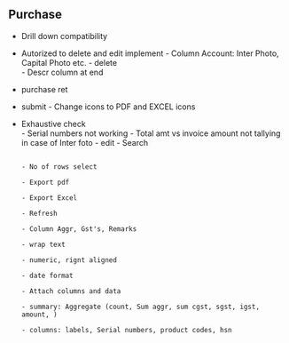 ## Purchase
- Drill down compatibility
- Autorized to delete and edit implement
																									- Column Account: Inter Photo, Capital Photo etc.
																									- delete																									
																									- Descr column at end
- purchase ret
- submit
																									- Change icons to PDF and EXCEL icons
- Exhaustive check																			
																									- Serial numbers not working
																									- Total amt vs invoice amount not tallying in case of Inter foto
																									- edit
																									- Search

																									- No of rows select
																									- Export pdf
																									- Export Excel
																									- Refresh
																									- Column Aggr, Gst's, Remarks
																									- wrap text
																									- numeric, rignt aligned
																									- date format
																									- Attach columns and data
																									- summary: Aggregate (count, Sum aggr, sum cgst, sgst, igst, amount, )
																									- columns: labels, Serial numbers, product codes, hsn